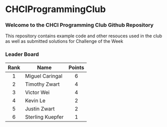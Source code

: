 # CHCIProgrammingClub

### Welcome to the CHCI Programming Club Github Repository
This repository contains example code and other resouces used in the club as well as submitted solutions for Challenge of the Week

### Leader Board


|Rank	| Name | Points |
| :---: | --- | :---: |
1	| Miguel Caringal	| 6
2	| Timothy Zwart	| 4
3	| Victor Wei	| 4
4	| Kevin Le	| 2
5	| Justin Zwart	| 2
6	| Sterling Kuepfer	| 1
